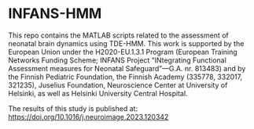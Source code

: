 # INFANS-HMM
This repo contains the MATLAB scripts related to the assessment of neonatal brain dynamics using TDE-HMM.
This work is supported by the European Union under the H2020-EU.1.3.1 Program (European Training Networks Funding Scheme; INFANS Project “INtegrating Functional Assessment measures for Neonatal Safeguard”—G.A. nr. 813483) and by the Finnish Pediatric Foundation, the Finnish Academy (335778, 332017, 321235), Juselius Foundation, Neuroscience Center at University of Helsinki, as well as Helsinki University Central Hospital.

The results of this study is published at:
https://doi.org/10.1016/j.neuroimage.2023.120342